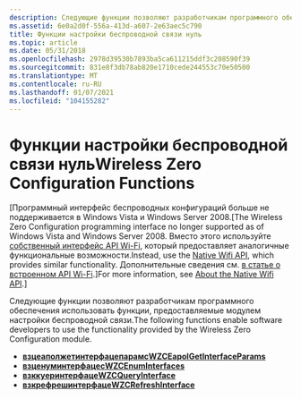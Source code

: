 ```yaml
---
description: Следующие функции позволяют разработчикам программного обеспечения использовать функции, предоставляемые модулем настройки беспроводной связи.
ms.assetid: 6e0a2d0f-556a-413d-a607-2e63aec5c790
title: Функции настройки беспроводной связи нуль
ms.topic: article
ms.date: 05/31/2018
ms.openlocfilehash: 2978d39530b7893ba5ca611215ddf3c208590f39
ms.sourcegitcommit: 831e8f3db78ab820e1710cede244553c70e50500
ms.translationtype: MT
ms.contentlocale: ru-RU
ms.lasthandoff: 01/07/2021
ms.locfileid: "104155282"
---
```

# <a name="wireless-zero-configuration-functions"></a><span data-ttu-id="4a66a-103">Функции настройки беспроводной связи нуль</span><span class="sxs-lookup"><span data-stu-id="4a66a-103">Wireless Zero Configuration Functions</span></span>

<span data-ttu-id="4a66a-104">\[Программный интерфейс беспроводных конфигураций больше не поддерживается в Windows Vista и Windows Server 2008.</span><span class="sxs-lookup"><span data-stu-id="4a66a-104">\[The Wireless Zero Configuration programming interface no longer supported as of Windows Vista and Windows Server 2008.</span></span> <span data-ttu-id="4a66a-105">Вместо этого используйте [собственный интерфейс API Wi-Fi](native-wifi-reference.md), который предоставляет аналогичные функциональные возможности.</span><span class="sxs-lookup"><span data-stu-id="4a66a-105">Instead, use the [Native Wifi API](native-wifi-reference.md), which provides similar functionality.</span></span> <span data-ttu-id="4a66a-106">Дополнительные сведения см. [в статье о встроенном API Wi-Fi](about-the-native-wifi-api.md).\]</span><span class="sxs-lookup"><span data-stu-id="4a66a-106">For more information, see [About the Native Wifi API](about-the-native-wifi-api.md).\]</span></span>

<span data-ttu-id="4a66a-107">Следующие функции позволяют разработчикам программного обеспечения использовать функции, предоставляемые модулем настройки беспроводной связи.</span><span class="sxs-lookup"><span data-stu-id="4a66a-107">The following functions enable software developers to use the functionality provided by the Wireless Zero Configuration module.</span></span>

-   [<span data-ttu-id="4a66a-108">**взцеаполжетинтерфацепарамс**</span><span class="sxs-lookup"><span data-stu-id="4a66a-108">**WZCEapolGetInterfaceParams**</span></span>](wzceapolgetinterfaceparams.md)
-   [<span data-ttu-id="4a66a-109">**взценуминтерфацес**</span><span class="sxs-lookup"><span data-stu-id="4a66a-109">**WZCEnumInterfaces**</span></span>](wzcenuminterfaces.md)
-   [<span data-ttu-id="4a66a-110">**взккуеринтерфаце**</span><span class="sxs-lookup"><span data-stu-id="4a66a-110">**WZCQueryInterface**</span></span>](wzcqueryinterface.md)
-   [<span data-ttu-id="4a66a-111">**взкрефрешинтерфаце**</span><span class="sxs-lookup"><span data-stu-id="4a66a-111">**WZCRefreshInterface**</span></span>](wzcrefreshinterface.md)

 

 




